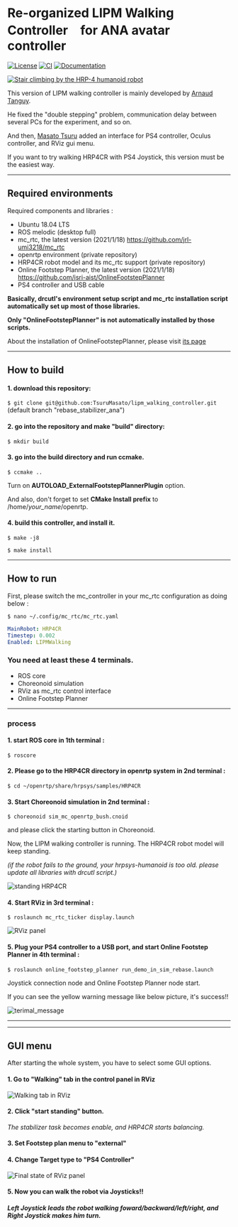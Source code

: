 # Re-organized LIPM Walking Controller　for ANA avatar controller

[![License](https://img.shields.io/badge/License-BSD%202--Clause-green.svg)](https://opensource.org/licenses/BSD-2-Clause)
[![CI](https://github.com/jrl-umi3218/lipm_walking_controller/workflows/CI/badge.svg?branch=topic/ci)](https://github.com/jrl-umi3218/lipm_walking_controller/actions?query=workflow%3A%22CI%22)
[![Documentation](https://img.shields.io/badge/doxygen-online-brightgreen?logo=read-the-docs&style=flat)](http://jrl-umi3218.github.io/lipm_walking_controller/doxygen/HEAD/index.html)

[![Stair climbing by the HRP-4 humanoid robot](https://github.com/TsuruMasato/lipm_walking_controller/titleimage.jpg)](https://youtu.be/XoXDZBgbamc)


This version of LIPM walking controller is mainly developed by [Arnaud Tanguy](https://github.com/arntanguy).

He fixed the "double stepping" problem, communication delay between several PCs for the experiment, and so on.


And then, [Masato Tsuru](https://github.com/TsuruMasato) added an interface for PS4 controller, Oculus controller, and RViz gui menu.

If you want to try walking HRP4CR with PS4 Joystick, this version must be the easiest way.


___
## Required environments

Required components and libraries :
* Ubuntu 18.04 LTS
* ROS melodic (desktop full)
* mc_rtc, the latest version (2021/1/18) https://github.com/jrl-umi3218/mc_rtc
* openrtp environment (private repository)
* HRP4CR robot model and its mc_rtc support (private repository)
* Online Footstep Planner, the latest version (2021/1/18) https://github.com/isri-aist/OnlineFootstepPlanner
* PS4 controller and USB cable

__Basically, drcutl's environment setup script and mc_rtc installation script automatically set up most of those libraries.__

__Only "OnlineFootstepPlanner" is not automatically installed by those scripts.__

About the installation of OnlineFootstepPlanner, please visit [its page](https://github.com/isri-aist/OnlineFootstepPlanner)

___
## How to build

#### 1. download this repository: 

``$ git clone git@github.com:TsuruMasato/lipm_walking_controller.git `` (default branch "rebase_stabilizer_ana")


#### 2. go into the repository and make "build" directory: 

``$ mkdir build``


#### 3. go into the build directory and run ccmake. 

``$ ccmake ..``

Turn on **AUTOLOAD_ExternalFootstepPlannerPlugin** option.

And also, don't forget to set **CMake Install prefix** to /home/*your_name*/openrtp.


#### 4. build this controller, and install it.

``$ make -j8``

``$ make install``


___
## How to run


First, please switch the mc_controller in your mc\_rtc configuration as doing below :

``$ nano ~/.config/mc_rtc/mc_rtc.yaml``

```yaml
MainRobot: HRP4CR
Timestep: 0.002
Enabled: LIPMWalking
```


### You need at least these 4 terminals.

* ROS core
* Choreonoid simulation
* RViz as mc_rtc control interface
* Online Footstep Planner


***

### process


#### 1. start ROS core in 1th terminal :

``$ roscore ``


#### 2. Please go to the HRP4CR directory in openrtp system in 2nd terminal :

``$ cd ~/openrtp/share/hrpsys/samples/HRP4CR``


#### 3. Start Choreonoid simulation in 2nd terminal :

``$ choreonoid sim_mc_openrtp_bush.cnoid ``

and please click the starting button in Choreonoid.

Now, the LIPM walking controller is running.
The HRP4CR robot model will keep standing.

_(if the robot fails to the ground, your hrpsys-humanoid is too old. please update all libraries with drcutl script.)_


![standing HRP4CR](https://github.com/TsuruMasato/lipm_walking_controller/blob/rebase_stabilizer_ana/image/Screenshot%20from%202022-01-18%2018-28-38.png)



#### 4. Start RViz in 3rd terminal :

`` $ roslaunch mc_rtc_ticker display.launch ``

![RViz panel](https://github.com/TsuruMasato/lipm_walking_controller/blob/rebase_stabilizer_ana/image/Screenshot%20from%202022-01-18%2018-28-46.png)


#### 5. Plug your PS4 controller to a USB port, and start Online Footstep Planner in 4th terminal :

`` $ roslaunch online_footstep_planner run_demo_in_sim_rebase.launch ``

Joystick connection node and Online Footstep Planner node start.

If you can see the yellow warning message like below picture, it's success!!


![terimal_message](https://github.com/TsuruMasato/lipm_walking_controller/blob/rebase_stabilizer_ana/image/Screenshot%20from%202022-01-18%2018-29-11.png)


___

___

## GUI menu

After starting the whole system, you have to select some GUI options.

#### 1. Go to "Walking" tab in the control panel in RViz


![Walking tab in RViz](https://github.com/TsuruMasato/lipm_walking_controller/blob/rebase_stabilizer_ana/image/Screenshot%20from%202022-01-18%2018-40-29.png)


#### 2. Click "start standing" button.

_The stabilizer task becomes enable, and HRP4CR starts balancing._


#### 3. Set Footstep plan menu to "external"

#### 4. Change Target type to "PS4 Controller"

![Final state of RViz panel](https://github.com/TsuruMasato/lipm_walking_controller/blob/rebase_stabilizer_ana/image/Screenshot%20from%202022-01-18%2018-41-16.png)


#### 5. Now you can walk the robot via Joysticks!!


##### Left Joystick leads the robot walking foward/backward/left/right, and Right Joystick makes him turn.


